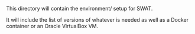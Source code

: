 This directory will contain the environment/ setup for SWAT.

It will include the list of versions of whatever is needed as well as a Docker container or an Oracle VirtualBox VM.